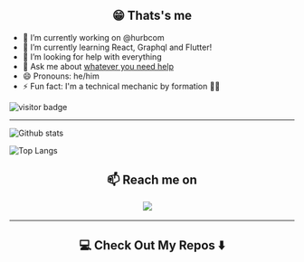 <h2 align="center">😁 Thats's me </h2>


- 🔭 I’m currently working on @hurbcom
- 🌱 I’m currently learning React, Graphql and Flutter!
- 🤔 I’m looking for help with everything
- 💬 Ask me about [whatever you need help](https://github.com/Imperiali/imperiali/issues/new)
- 😄 Pronouns: he/him
- ⚡ Fun fact: I'm a technical mechanic by formation 🤷‍♂️

<p  align="left">
  <img src="https://visitor-badge.glitch.me/badge?page_id=imperiali.imperiali" alt="visitor badge"/>
</p>

<hr>

![Github stats](https://github-readme-stats.vercel.app/api?username=Imperiali&layout=compact&hide_border=true&count_private=true&show_icons=true&include_all_commits=true)

![Top Langs](https://github-readme-stats.vercel.app/api/top-langs/?username=Imperiali&layout=compact&hide_border=true&count_private=true&show_icons=true&hide=html,css)

<h2  align="center">📫 Reach me on</h2>
<p align="center">
  <a target="_blank"href="https://www.linkedin.com/in/igor-imperiali/"><img src="https://img.shields.io/badge/linkedin-%230077B5.svg?&style=for-the-badge&logo=linkedin&logoColor=white" /></a>&nbsp;&nbsp;&nbsp;&nbsp;
</p>

<hr>


<h2  align="center">💻 Check Out My Repos ⬇️ </h2>

<!--
**imperiali/imperiali** is a ✨ _special_ ✨ repository because its `README.md` (this file) appears on your GitHub profile.

Here are some ideas to get you started:

- 🔭 I’m currently working on ...
- 🌱 I’m currently learning ...
- 👯 I’m looking to collaborate on ...
- 🤔 I’m looking for help with ...
- 💬 Ask me about ...
- 📫 How to reach me: ...
- 😄 Pronouns: ...
- ⚡ Fun fact: ...
-->

